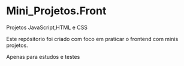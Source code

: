 # Mini_Projetos.Front
 Projetos JavaScript,HTML e CSS

 Este repósitorio foi criado com foco em praticar o frontend com minis projetos.

Apenas para estudos e testes